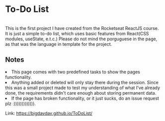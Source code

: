 <h1>To-Do List</h1>
<br />
This is the first project I have created from the Rocketseat ReactJS course. It is just a simple to-do list, which uses basic features from React(CSS modules, useState, e.t.c.)
Please do not mind the porguguese in the page, as that was the language in template for the project.
<br />
<h2>Notes</h2>
<li>This page comes with two predefined tasks to show the pages functionality.</li>
<li>Anything added or deleted will only stay there during the session. Since this was a small project made to test my understanding of what I've already done, the requirements didn't care enough about storing permanent data.</li>
<li>If the page has broken functionality, or it just sucks, do an issue request plz :))))))))))))).</li>

Link:
https://bigdavdav.github.io/ToDoList/
